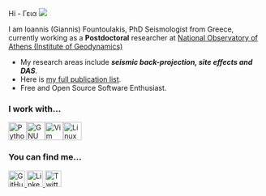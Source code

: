 Hi - Γεια ![](https://user-images.githubusercontent.com/18350557/176309783-0785949b-9127-417c-8b55-ab5a4333674e.gif)

I am Ioannis (Giannis) Fountoulakis, PhD Seismologist from Greece, currently working as a __Postdoctoral__ researcher at [National Observatory of Athens (Institute of Geodynamics)](https://bbnet.gein.noa.gr/HL/index.php)

- My research areas include __*seismic back-projection, site effects and DAS*__.
- Here is [my full publication list](https://scholar.google.gr/citations?user=P4FdgHgAAAAJ&hl=en). 
- Free and Open Source Software Enthusiast.

### I work with... 
<p align="left">
<a href="https://www.python.org/" target="_blank" rel="noreferrer"><img src="https://raw.githubusercontent.com/danielcranney/readme-generator/main/public/icons/skills/python-colored.svg" width="36" height="36" alt="Python" /></a><a href="https://www.gnu.org/software/bash/" target="_blank" rel="noreferrer"><img src="https://raw.githubusercontent.com/danielcranney/readme-generator/main/public/icons/skills/gnubash.svg" width="36" height="36" alt="GNU Bash" /></a><a href="https://www.vim.org/" target="_blank" rel="noreferrer"><img src="https://raw.githubusercontent.com/danielcranney/readme-generator/main/public/icons/skills/vim.svg" width="36" height="36" alt="Vim" /></a><a href="https://www.linux.org" target="_blank" rel="noreferrer"><img src="https://raw.githubusercontent.com/danielcranney/readme-generator/main/public/icons/skills/linux-colored.svg" width="36" height="36" alt="Linux" /></a>
                    </p>

### You can find me...
<p align="left">
  <a href="https://www.github.com/ifountoul" target="_blank" rel="noreferrer">
    <img src="https://raw.githubusercontent.com/danielcranney/readme-generator/main/public/icons/socials/github.svg" width="32" height="32" alt="GitHub" />
  </a>
  <a href="https://www.linkedin.com/in/ioannis-fountoulakis" target="_blank" rel="noreferrer">
    <img src="https://raw.githubusercontent.com/danielcranney/readme-generator/main/public/icons/socials/linkedin.svg" width="32" height="32" alt="LinkedIn" />
  </a>
  <a href="https://www.x.com/ifountoul" target="_blank" rel="noreferrer">
    <img src="https://raw.githubusercontent.com/danielcranney/readme-generator/main/public/icons/socials/twitter.svg" width="32" height="32" alt="Twitter" />
  </a>
</p>
